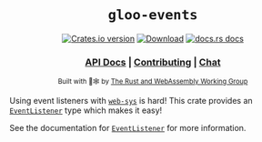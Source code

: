 <div align="center">

  <h1><code>gloo-events</code></h1>

  <p>
    <a href="https://crates.io/crates/gloo-events"><img src="https://img.shields.io/crates/v/gloo-events.svg?style=flat-square" alt="Crates.io version" /></a>
    <a href="https://crates.io/crates/gloo-events"><img src="https://img.shields.io/crates/d/gloo-events.svg?style=flat-square" alt="Download" /></a>
    <a href="https://docs.rs/gloo-events"><img src="https://img.shields.io/badge/docs-latest-blue.svg?style=flat-square" alt="docs.rs docs" /></a>
  </p>

  <h3>
    <a href="https://docs.rs/gloo-events">API Docs</a>
    <span> | </span>
    <a href="https://github.com/rustwasm/gloo/blob/master/CONTRIBUTING.md">Contributing</a>
    <span> | </span>
    <a href="https://discordapp.com/channels/442252698964721669/443151097398296587">Chat</a>
  </h3>

  <sub>Built with 🦀🕸 by <a href="https://rustwasm.github.io/">The Rust and WebAssembly Working Group</a></sub>
</div>

Using event listeners with [`web-sys`](https://crates.io/crates/web-sys) is hard! This crate
provides an [`EventListener`] type which makes it easy!

See the documentation for [`EventListener`] for more information.

[`EventListener`]: https://docs.rs/gloo-events/latest/gloo_events/struct.EventListener.html
